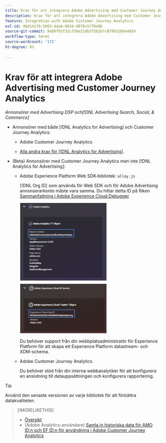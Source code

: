 ```yaml
---
title: Krav för att integrera Adobe Advertising med Customer Journey Analytics
description: Krav för att integrera Adobe Advertising med Customer Journey Analytics
feature: Integration with Adobe Customer Journey Analytics
exl-id: 4bd14178-5003-4da6-9034-d070c57f0e9b
source-git-commit: 9e89f91f31c756e21db3f5b2b7c87991166e4859
workflow-type: tm+mt
source-wordcount: '172'
ht-degree: 0%

---
```


# Krav för att integrera Adobe Advertising med Customer Journey Analytics

*Annonsörer med Advertising DSP och[!DNL Advertising Search, Social, & Commerce]*

* Annonsörer med både [!DNL Analytics for Advertising] och Customer Journey Analytics:

   * Adobe Customer Journey Analytics<!-- any specific version? -->

   * [Alla andra krav för  [!DNL Analytics for Advertising]](/help/integrations/analytics/prerequisites.md).

* (Beta) Annonsörer med Customer Journey Analytics men inte [!DNL Analytics for Advertising]:

   * Adobe Experience Platform Web SDK-bibliotek: `alloy.js`

     [!DNL Org ID] som används för Web SDK och för Adobe Advertising annonserarkonto måste vara samma. Du hittar detta ID på fliken [Sammanfattning i Adobe Experience Cloud Debugger](https://experienceleague.adobe.com/docs/debugger/using-v2/summary.html?lang=sv-SE).

     ![Sammanfattningsskärm för Experience Cloud-felsökning](/help/integrations/assets/a4adc-debugger-summary.png)

     Du behöver support från din webbplatsadministratör för Experience Platform för att skapa ett Experience Platform datastream- och XDM-schema.

   * Adobe Customer Journey Analytics<!-- any specific version? -->

     Du behöver stöd från din interna webbanalytiker för att konfigurera en anslutning till datauppsättningen och konfigurera rapportering.

>[!TIP]
>
>Använd den senaste versionen av varje bibliotek för att förbättra datakvaliteten.

>[!MORELIKETHIS]
>
>* [Översikt](overview.md)
>* (Adobe Analytics-användare) [Samla in historiska data för AMO ID:n och EF ID:n för användning i Adobe Customer Journey Analytics](/help/integrations/analytics/rvars-to-evars.md).
